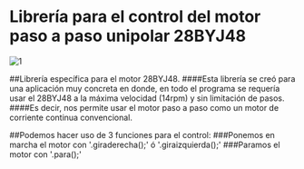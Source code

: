 Librería para el control del motor paso a paso unipolar 28BYJ48
==================================
![1](http://i.gyazo.com/4996ae247857ee6dc08928494c471374.png)

##Librería específica para el motor 28BYJ48.
####Esta librería se creó para una aplicación muy concreta en donde, en todo el programa se requería usar el 28BYJ48 a la máxima velocidad (14rpm) y sin limitación de pasos. 
####Es decir, nos permite usar el motor paso a paso como un motor de corriente continua convencional.

##Podemos hacer uso de 3 funciones para el control:
###Ponemos en marcha el motor con  '.giraderecha();'  ó  '.giraizquierda();' 
###Paramos el motor con '.para();'
